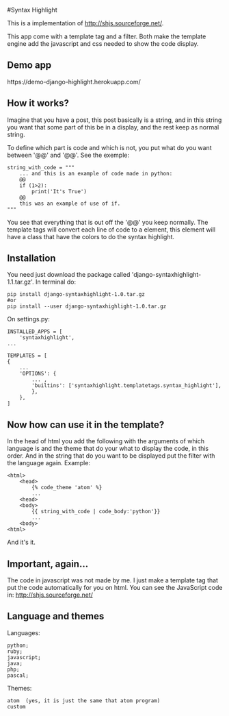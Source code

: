 #Syntax Highlight

This is a implementation of http://shjs.sourceforge.net/.

This app come with a template tag and a filter. Both make the template engine
add the javascript and css needed to show the code display.

<h2>Demo app</h2>
https://demo-django-highlight.herokuapp.com/

<h2>How it works?</h2>

Imagine that you have a post, this post basically is a string, and in this string
you want that some part of this be in a display, and the rest keep as normal string.

To define which part is code and which is not, you put what do you want between
'@@' and '@@'. See the exemple:

    string_with_code = """
        ... and this is an example of code made in python:
        @@
        if (1>2):
            print('It's True')
        @@
        this was an example of use of if.
    """

You see that everything that is out off the '@@' you keep normally.
The template tags will convert each line of code to a <span> element, this element
will have a class that have the colors to do the syntax highlight.

<h2>Installation</h2>

You need just download the package called 'django-syntaxhighlight-1.1.tar.gz'.
In terminal do:

    pip install django-syntaxhighlight-1.0.tar.gz
    #or
    pip install --user django-syntaxhighlight-1.0.tar.gz

On settings.py:

    INSTALLED_APPS = [
        'syntaxhighlight',
    ...

    TEMPLATES = [
    {
        ...
        'OPTIONS': {
            ... ,
            'builtins': ['syntaxhighlight.templatetags.syntax_highlight'],
            },
        },
    ]

<h2>Now how can use it in the template?</h2>

In the head of html you add the following with the arguments of which language is and
the theme that do your what to display the code, in this order.
And in the string that do you want to be displayed put the filter with the language again.
Example:

    <html>
        <head>
            {% code_theme 'atom' %}
            ...
        <head>
        <body>
            {{ string_with_code | code_body:'python'}}
            ...
        <body>
    <html>

And it's it.

<h2>Important, again...</h2>

The code in javascript was not made by me. I just make a template tag that put
the code automatically for you on html.
You can see the JavaScript code in: http://shjs.sourceforge.net/

<h2>Language and themes</h2>
Languages:

    python;
    ruby;
    javascript;
    java;
    php;
    pascal;


Themes:

    atom  (yes, it is just the same that atom program)
    custom
